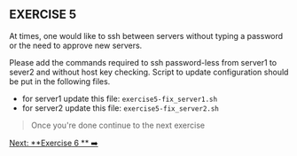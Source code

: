 ## EXERCISE 5

At times, one would like to ssh between servers without typing a password or the need to approve new servers.

Please add the commands required to ssh password-less from server1 to sever2 and without host key checking.
Script to update configuration should be put in the following files.
* for server1 update this file: `exercise5-fix_server1.sh`
* for server2 update this file: `exercise5-fix_server2.sh`


> Once you're done continue to the next exercise

[Next: **Exercise 6 ** ➡️](exercise-6.md)